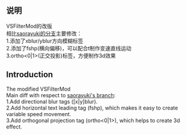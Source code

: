 ## 说明   
VSFilterMod的改版  
相比[saorayuki的分支](https://github.com/sorayuki/VSFilterMod)主要修改：  
 1.添加了xblur<num>/yblur<num>方向模糊标签  
 2.添加了fshp<num>(横向偏移)，可以配合t制作变速直线运动  
 3.ortho<0|1>(正交投影)标签，方便制作3d效果  

## Introduction  
The modified VSFilterMod  
Main diff with respect to [saorayuki's branch](https://github.com/sorayuki/VSFilterMod):  
 1.Add directional blur tags ([x|y]blur<num>).  
 2.Add horizontal text leading tag (fshp<num>), which makes it easy to create variable speed movement.  
 3.Add orthogonal projection tag (ortho<0|1>), which helps to create 3d effect.  
